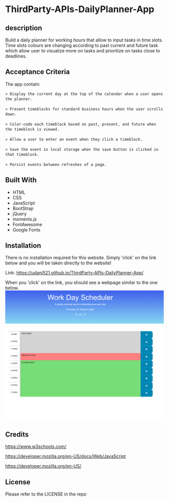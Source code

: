# ThirdParty-APIs-DailyPlanner-App

## description

Build a daily planner for working hours that allow to input tasks in time slots. Time slots colours are changing according to past current and future task which allow user to visualize more on tasks and prioritize on tasks close to deadlines.


## Acceptance Criteria

  The app contain:

    ¤ Display the current day at the top of the calendar when a user opens the planner.

    ¤ Present timeblocks for standard business hours when the user scrolls down.

    ¤ Color-code each timeblock based on past, present, and future when the timeblock is viewed.

    ¤ Allow a user to enter an event when they click a timeblock.

    ¤ Save the event in local storage when the save button is clicked in that timeblock.

    ¤ Persist events between refreshes of a page.


## Built With

* HTML
* CSS
* JavaScript
* BootStrap
* jQuery
* moments.js
* FontAwesome
* Google Fonts

## Installation

There is no installation required for this website. Simply 'click' on the link below and you will be taken directly to the website!

Link:  https://udani521.github.io/ThirdParty-APIs-DailyPlanner-App/

When you 'click' on the link, you should see a webpage similar to the one below.
![Alt text](<./starter/images/Screenshot APPVIEW1.png>)


## Credits

https://www.w3schools.com/

https://developer.mozilla.org/en-US/docs/Web/JavaScript

https://developer.mozilla.org/en-US/

## License

Please refer to the LICENSE in the repo
